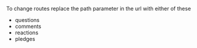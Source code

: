 To change routes replace the path parameter in the url with either of these 

* questions
* comments
* reactions
* pledges
